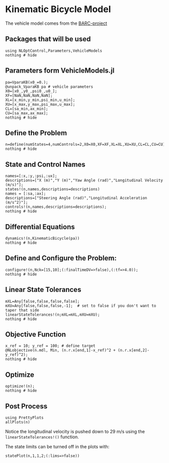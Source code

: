 # Kinematic Bicycle Model

The vehicle model comes from the [BARC-project](https://github.com/MPC-Berkeley/barc)

## Packages that will be used
```@example Bicycle
using NLOptControl,Parameters,VehicleModels
nothing # hide
```

## Parameters form VehicleModels.jl
```@example Bicycle
pa=VparaKB(x0_=0.);  
@unpack_VparaKB pa # vehicle parameters
X0=[x0_,y0_,psi0_,u0_];
XF=[NaN,NaN,NaN,NaN];
XL=[x_min,y_min,psi_min,u_min];
XU=[x_max,y_max,psi_max,u_max];
CL=[sa_min,ax_min];
CU=[sa_max,ax_max];
nothing # hide
```

## Define the Problem
```@example Bicycle
n=define(numStates=4,numControls=2,X0=X0,XF=XF,XL=XL,XU=XU,CL=CL,CU=CU);
nothing # hide
```

## State and Control Names
```@example Bicycle
names=[:x,:y,:psi,:ux];
descriptions=["X (m)","Y (m)","Yaw Angle (rad)","Longitudinal Velocity (m/s)"];
states!(n,names,descriptions=descriptions)
names = [:sa,:ax];
descriptions=["Steering Angle (rad)","Longitudinal Acceleration (m/s^2)"];
controls!(n,names,descriptions=descriptions);
nothing # hide
```

## Differential Equations
```@example Bicycle
dynamics!(n,KinematicBicycle(pa))
nothing # hide
```

## Define and Configure the Problem:
```@example Bicycle
configure!(n,Nck=[15,10];(:finalTimeDV=>false),(:tf=>4.0));
nothing # hide
```

## Linear State Tolerances
```@example Bicycle
mXL=Any[false,false,false,false];
mXU=Any[false,false,false,-1];  # set to false if you don't want to taper that side
linearStateTolerances!(n;mXL=mXL,mXU=mXU);
nothing # hide
```

## Objective Function
```@example Bicycle
x_ref = 10; y_ref = 100; # define target
@NLobjective(n.mdl, Min, (n.r.x[end,1]-x_ref)^2 + (n.r.x[end,2]-y_ref)^2);
nothing # hide
```

## Optimize
```@example Bicycle
optimize!(n);
nothing # hide
```

## Post Process
```@example Bicycle
using PrettyPlots
allPlots(n)
```
Notice the longitudinal velocity is pushed down to 29 m/s using the `linearStateTolerances!()` function.

The state limits can be turned off in the plots with:
```@example Bicycle
statePlot(n,1,1,2;(:lims=>false))
```
